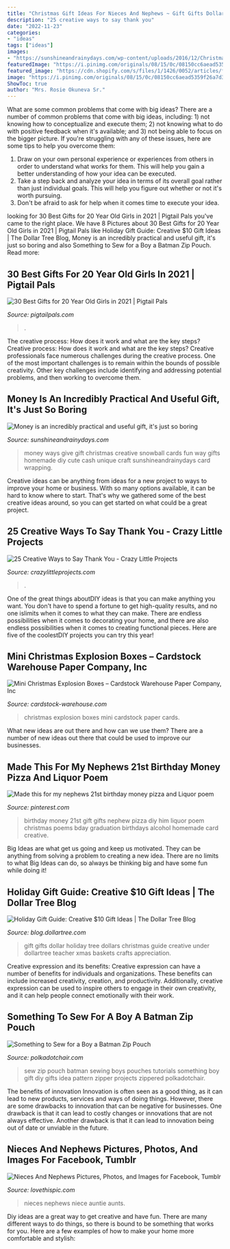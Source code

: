 ```yaml
---
title: "Christmas Gift Ideas For Nieces And Nephews ~ Gift Gifts Dollar Holiday Tree Dollars Christmas Guide Creative Under Dollartree Teacher Xmas Baskets Crafts Appreciation"
description: "25 creative ways to say thank you"
date: "2022-11-23"
categories:
- "ideas"
tags: ["ideas"]
images:
- "https://sunshineandrainydays.com/wp-content/uploads/2016/12/Christmas-Snowball-P.jpg"
featuredImage: "https://i.pinimg.com/originals/08/15/0c/08150cc6aead5359f26a7d3867f40102.jpg"
featured_image: "https://cdn.shopify.com/s/files/1/1426/0052/articles/feature_2e857cb8-b638-443a-aef8-3f17ae4e77cf_1024x1024.jpg?v=1510597092"
image: "https://i.pinimg.com/originals/08/15/0c/08150cc6aead5359f26a7d3867f40102.jpg"
ShowToc: true
author: "Mrs. Rosie Okuneva Sr."
---
```



What are some common problems that come with big ideas?
There are a number of common problems that come with big ideas, including: 1) not knowing how to conceptualize and execute them; 2) not knowing what to do with positive feedback when it's available; and 3) not being able to focus on the bigger picture. If you're struggling with any of these issues, here are some tips to help you overcome them: 
1) Draw on your own personal experience or experiences from others in order to understand what works for them. This will help you gain a better understanding of how your idea can be executed. 
2) Take a step back and analyze your idea in terms of its overall goal rather than just individual goals. This will help you figure out whether or not it's worth pursuing. 
3) Don't be afraid to ask for help when it comes time to execute your idea.

	

		
looking for 30 Best Gifts for 20 Year Old Girls in 2021 | Pigtail Pals you've came to the right place. We have 8 Pictures about 30 Best Gifts for 20 Year Old Girls in 2021 | Pigtail Pals like Holiday Gift Guide: Creative $10 Gift Ideas | The Dollar Tree Blog, Money is an incredibly practical and useful gift, it&#039;s just so boring and also Something to Sew for a Boy a Batman Zip Pouch. Read more:
		
    
## 30 Best Gifts For 20 Year Old Girls In 2021 | Pigtail Pals

<img loading=lazy src="https://pigtailpals.com/wp-content/uploads/2019/08/Best-Gifts-for-20-Year-Old-Girls.jpg" onerror="this.onerror=null;this.src='https://tse3.mm.bing.net/th?id=OIP.EBKBNXjNdeJdXftTVl7HQQHaMW&amp;pid=15.1';" alt="30 Best Gifts for 20 Year Old Girls in 2021 | Pigtail Pals">

_Source: pigtailpals.com_

>. 

	

The creative process: How does it work and what are the key steps?
Creative process: How does it work and what are the key steps?
Creative professionals face numerous challenges during the creative process. One of the most important challenges is to remain within the bounds of possible creativity. Other key challenges include identifying and addressing potential problems, and then working to overcome them.

    
## Money Is An Incredibly Practical And Useful Gift, It&#039;s Just So Boring

<img loading=lazy src="https://sunshineandrainydays.com/wp-content/uploads/2016/12/Christmas-Snowball-P.jpg" onerror="this.onerror=null;this.src='https://tse3.mm.bing.net/th?id=OIP.Vreu1vqvtI-WqkmdXBrndwHaLH&amp;pid=15.1';" alt="Money is an incredibly practical and useful gift, it&#039;s just so boring">

_Source: sunshineandrainydays.com_

>money ways give gift christmas creative snowball cards fun way gifts homemade diy cute cash unique craft sunshineandrainydays card wrapping. 

	

Creative ideas can be anything from ideas for a new project to ways to improve your home or business. With so many options available, it can be hard to know where to start. That's why we gathered some of the best creative ideas around, so you can get started on what could be a great project.

    
## 25 Creative Ways To Say Thank You - Crazy Little Projects

<img loading=lazy src="https://crazylittleprojects.com/wp-content/uploads/2015/01/25CreativeWaystoSayThankYou.jpg" onerror="this.onerror=null;this.src='https://tse2.mm.bing.net/th?id=OIP.zbblyE2abNeyfj5PCUWu5gHaWO&amp;pid=15.1';" alt="25 Creative Ways to Say Thank You - Crazy Little Projects">

_Source: crazylittleprojects.com_

>. 

	

One of the great things aboutDIY ideas is that you can make anything you want. You don't have to spend a fortune to get high-quality results, and no one islimits when it comes to what they can make. There are endless possibilities when it comes to decorating your home, and there are also endless possibilities when it comes to creating functional pieces. Here are five of the coolestDIY projects you can try this year!

    
## Mini Christmas Explosion Boxes – Cardstock Warehouse Paper Company, Inc

<img loading=lazy src="https://cdn.shopify.com/s/files/1/1426/0052/articles/feature_2e857cb8-b638-443a-aef8-3f17ae4e77cf_1024x1024.jpg?v=1510597092" onerror="this.onerror=null;this.src='https://tse3.mm.bing.net/th?id=OIP.D_qU8wLqcsFthqMOl-FcowHaFj&amp;pid=15.1';" alt="Mini Christmas Explosion Boxes – Cardstock Warehouse Paper Company, Inc">

_Source: cardstock-warehouse.com_

>christmas explosion boxes mini cardstock paper cards. 

	

What new ideas are out there and how can we use them?
There are a number of new ideas out there that could be used to improve our businesses.

    
## Made This For My Nephews 21st Birthday Money Pizza And Liquor Poem

<img loading=lazy src="https://i.pinimg.com/originals/08/15/0c/08150cc6aead5359f26a7d3867f40102.jpg" onerror="this.onerror=null;this.src='https://tse2.mm.bing.net/th?id=OIP.rmlmeseXEy4IvYgfVy70ywHaJ4&amp;pid=15.1';" alt="Made this for my nephews 21st birthday money pizza and Liquor poem">

_Source: pinterest.com_

>birthday money 21st gift gifts nephew pizza diy him liquor poem christmas poems bday graduation birthdays alcohol homemade card creative. 

	

Big Ideas are what get us going and keep us motivated. They can be anything from solving a problem to creating a new idea. There are no limits to what Big Ideas can do, so always be thinking big and have some fun while doing it!

    
## Holiday Gift Guide: Creative $10 Gift Ideas | The Dollar Tree Blog

<img loading=lazy src="http://blog.dollartree.com/wp-content/uploads/2017/11/692x362-both-5.jpg" onerror="this.onerror=null;this.src='https://tse3.mm.bing.net/th?id=OIP.N_lJQQhZkWxJsY5H4tzDBgHaD3&amp;pid=15.1';" alt="Holiday Gift Guide: Creative $10 Gift Ideas | The Dollar Tree Blog">

_Source: blog.dollartree.com_

>gift gifts dollar holiday tree dollars christmas guide creative under dollartree teacher xmas baskets crafts appreciation. 

	

Creative expression and its benefits:
Creative expression can have a number of benefits for individuals and organizations. These benefits can include increased creativity, creation, and productivity. Additionally, creative expression can be used to inspire others to engage in their own creativity, and it can help people connect emotionally with their work.

    
## Something To Sew For A Boy A Batman Zip Pouch

<img loading=lazy src="http://www.polkadotchair.com/wp-content/uploads/2014/01/gift-ideas-for-boys-418x630.jpg" onerror="this.onerror=null;this.src='https://tse2.mm.bing.net/th?id=OIP.6vQ9JM8ESnsh17fsLfu_KQAAAA&amp;pid=15.1';" alt="Something to Sew for a Boy a Batman Zip Pouch">

_Source: polkadotchair.com_

>sew zip pouch batman sewing boys pouches tutorials something boy gift diy gifts idea pattern zipper projects zippered polkadotchair. 

	

The benefits of innovation
Innovation is often seen as a good thing, as it can lead to new products, services and ways of doing things. However, there are some drawbacks to innovation that can be negative for businesses. One drawback is that it can lead to costly changes or innovations that are not always effective. Another drawback is that it can lead to innovation being out of date or unviable in the future.

    
## Nieces And Nephews Pictures, Photos, And Images For Facebook, Tumblr

<img loading=lazy src="https://www.lovethispic.com/uploaded_images/36393-Nieces-And-Nephews.jpg" onerror="this.onerror=null;this.src='https://tse4.mm.bing.net/th?id=OIP.OvSFfcujoxNeVHSzCll7wwHaHa&amp;pid=15.1';" alt="Nieces And Nephews Pictures, Photos, and Images for Facebook, Tumblr">

_Source: lovethispic.com_

>nieces nephews niece auntie aunts. 

	

Diy ideas are a great way to get creative and have fun. There are many different ways to do things, so there is bound to be something that works for you. Here are a few examples of how to make your home more comfortable and stylish: 

